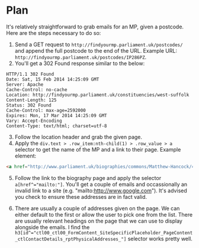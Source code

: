 Plan
====

It's relatively straightforward to grab emails for an MP, given a postcode. Here are the steps necessary to do so:

1. Send a GET request to `http://findyourmp.parliament.uk/postcodes/` and append the full postcode to the end of the URL. Example URL: `http://findyourmp.parliament.uk/postcodes/IP286PZ`.
2. You'll get a 302 Found response similar to the below:

````text
HTTP/1.1 302 Found
Date: Sat, 15 Feb 2014 14:25:09 GMT
Server: Apache
Cache-Control: no-cache
Location: http://findyourmp.parliament.uk/constituencies/west-suffolk
Content-Length: 125
Status: 302 Found
Cache-Control: max-age=2592000
Expires: Mon, 17 Mar 2014 14:25:09 GMT
Vary: Accept-Encoding
Content-Type: text/html; charset=utf-8
````

3. Follow the location header and grab the given page.
4. Apply the `div.text > .row_item:nth-child(1) > .row_value > a` selector to get the name of the MP and a link to their page. Example element:

````html
<a href="http://www.parliament.uk/biographies/commons/Matthew-Hancock/4070" class="">Matthew Hancock</a>
````

5. Follow the link to the biography page and apply the selector `a[href^="mailto:"]`. You'll get a couple of emails and occassionally an invalid link to a site (e.g. "mailto:http://www.google.com"). It's advised you check to ensure these addresses are in fact valid.

6. There are usually a couple of addresses given on the page. We can either default to the first or allow the user to pick one from the list. There are usually relevant headings on the page that we can use to display alongside the emails. I find the `h3[id^="ctl00_ctl00_FormContent_SiteSpecificPlaceholder_PageContent_ctlContactDetails_rptPhysicalAddresses_"]` selector works pretty well.
